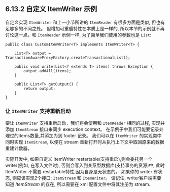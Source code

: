 ## 6.13.2 自定义 ItemWriter 示例 ##


自定义实现 `ItemWriter` 和上一小节所讲的 `ItemReader` 有很多方面是类似, 但也有足够多的不同之处。 但增加可重启特性在本质上是一样的, 所以本节的示例就不再讨论这一点。和 `ItemReader` 示例一样,  为了简单我们使用的参数也是 `List`:


	public class CustomItemWriter<T> implements ItemWriter<T> {
	
	    List<T> output = TransactionAwareProxyFactory.createTransactionalList();
	
	    public void write(List<? extends T> items) throws Exception {
	        output.addAll(items);
	    }
	
	    public List<T> getOutput() {
	        return output;
	    }
	}

### 让 `ItemWriter` 支持重新启动 ###


要让 `ItemWriter` 支持重新启动，我们将会使用和 `ItemReader` 相同的过程, 实现并添加 `ItemStream` 接口来同步 execution context。 在示例子中我们可能要记录处理过的items数量,并添加为到 footer 记录。 我们可以在 `ItemWriter` 的实现类中同时实现 `ItemStream`, 以便在 stream 重新打开时从执行上下文中取回原来的数据重建计数器。


实际开发中, 如果自定义 ItemWriter restartable(支持重启),则会委托另一个 writer(例如, 在写入文件时), 否则会写入到关系型数据库(支持事务的资源)中, 此时 ItemWriter 不需要 restartable特性,因为自身是无状态的。 如果你的 writer 有状态, 则应该实现2个接口: `ItemStream` 和 `ItemWriter`。 请记住, writer客户端需要知道 *ItemStream* 的存在, 所以需要在 xml 配置文件中将其注册为 stream.
